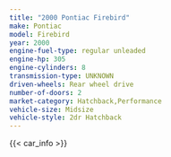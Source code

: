 ```yaml
---
title: "2000 Pontiac Firebird"
make: Pontiac
model: Firebird
year: 2000
engine-fuel-type: regular unleaded
engine-hp: 305
engine-cylinders: 8
transmission-type: UNKNOWN
driven-wheels: Rear wheel drive
number-of-doors: 2
market-category: Hatchback,Performance
vehicle-size: Midsize
vehicle-style: 2dr Hatchback
---
```


{{< car_info >}}
